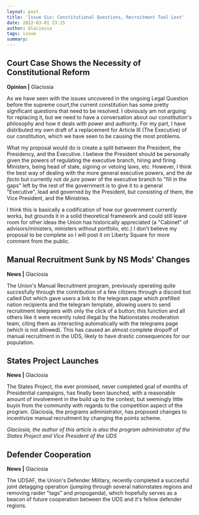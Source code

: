 ```yaml
---
layout: post
title: 'Issue Six: Constitutional Questions, Recruitment Tool Lost'
date: 2022-03-01 23:15
author: Glaciosia
tags: issue
summary: 
---
```


## Court Case Shows the Necessity of Constitutional Reform 
**Opinion |** Glaciosia

As we have seen with the issues uncovered in the ongoing Legal Question before the supreme court,the current constitution has some pretty significant questions that need to be resolved. I obviously am not arguing for replacing it, but we need to have a conversation about our constitution's philosophy and how it deals with power and authority. For my part, I have distributed my own draft of a replacement for Article III (The Executive) of our constitution, which we have seen to be causing the most problems. 

What my proposal would do is create a split between the President, the Presidency, and the Executive. I believe the President should be personally given the powers of regulating the executive branch, hiring and firing Ministers, being head of state, signing or vetoing laws, etc. However, I think the best way of dealing with the more general executive powers, and the *de facto* but currently not *de jure* power of the executive branch to "fill in the gaps" left by the rest of the government is to give it to a general "Executive", lead and governed by the President, but consisting of them, the Vice President, and the Ministries. 

I think this is basically a codification of how our government currently works, but grounds it in a solid theoretical framework and could still leave room for other ideas the Union has historically appreciated (a "Cabinet" of advisors/ministers, ministers without portfolio, etc.) I don't believe my proposal to be complete so I will post it on Liberty Square for more comment from the public.

## Manual Recruitment Sunk by NS Mods' Changes
**News |** Glaciosia

The Union's Manual Recruitment program, previously operating quite succesfully through the contribution of a few citizens through a discord bot called Dot which gave users a link to the telegram page which prefilled nation recipients and the telegram template, allowing users to send recruitment telegrams with only the click of a button; this function and all others like it were recently ruled illegal by the Nationstates moderation team, citing them as interacting automatically with the telegrams page (which is not allowed). This has caused an almost complete dropoff of manual recruitment in the UDS, likely to have drastic consequences for our population.

## States Project Launches
**News |** Glaciosia

The States Project, the ever promised, never completed goal of months of Presidential campaigns, has finally been launched, with a reasonable amount of involvement in the build up to the contest, but seemingly little buyin from the community with regards to the competition aspect of the program. Glaciosia, the programs administrator, has proposed changes to incentivize manual recruitment by changing the points scheme.

*Glaciosia, the author of this article is also the program administrator of the States Project and Vice President of the UDS*

## Defender Cooperation
**News |** Glaciosia

The UDSAF, the Union's Defender Military, recently completed a succesful joint detagging operation (jumping through several nationstates regions and removing raider "tags" and propoganda), which hopefully serves as a beacon of future cooperation between the UDS and it's fellow defender regions. 


